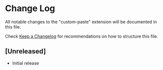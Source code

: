 # Change Log

All notable changes to the "custom-paste" extension will be documented in this file.

Check [Keep a Changelog](http://keepachangelog.com/) for recommendations on how to structure this file.

## [Unreleased]

- Initial release